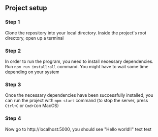 ## Project setup
### Step 1
Clone the repository into your local directory.
Inside the project's root directory, open up a terminal
### Step 2
In order to run the program, you need to install necessary dependencies. Run `npm run install:all` command. You might have to wait some time depending on your system
### Step 3
Once the necessary dependencies have been successfully installed, you can run the project with `npm start` command (to stop the server, press `Ctrl+C` or `Cmd+C`on MacOS)
### Step 4
Now go to http://localhost:5000, you should see "Hello world!!" text
test